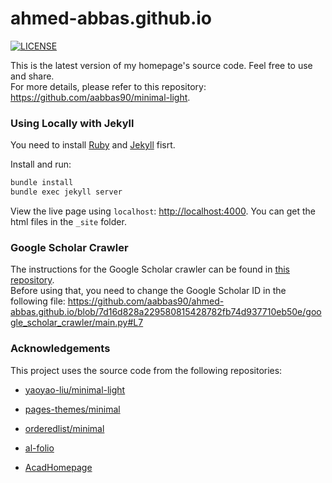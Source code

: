 # ahmed-abbas.github.io

[![LICENSE](https://img.shields.io/github/license/aabbas90/minimal-light?style=flat-square&logo=creative-commons&color=EF9421)](https://github.com/aabbas90/ahmed-abbas.github.io/blob/latest/LICENSE)

This is the latest version of my homepage's source code. Feel free to use and share.
<br />
For more details, please refer to this repository: <https://github.com/aabbas90/minimal-light>.

### Using Locally with Jekyll

You need to install [Ruby](https://www.ruby-lang.org/en/) and [Jekyll](https://jekyllrb.com/) fisrt.

Install and run:

```bash
bundle install
bundle exec jekyll server
```
View the live page using `localhost`:
<http://localhost:4000>. You can get the html files in the `_site` folder.

### Google Scholar Crawler

The instructions for the Google Scholar crawler can be found in [this repository](https://github.com/RayeRen/acad-homepage.github.io).
<br>
Before using that, you need to change the Google Scholar ID in the following file:
https://github.com/aabbas90/ahmed-abbas.github.io/blob/7d16d828a229580815428782fb74d937710eb50e/google_scholar_crawler/main.py#L7


### Acknowledgements

This project uses the source code from the following repositories:

* [yaoyao-liu/minimal-light](https://github.com/yaoyao-liu/minimal-light)

* [pages-themes/minimal](https://github.com/pages-themes/minimal)

* [orderedlist/minimal](https://github.com/orderedlist/minimal)

* [al-folio](https://github.com/alshedivat/al-folio)

* [AcadHomepage](https://github.com/RayeRen/acad-homepage.github.io)
